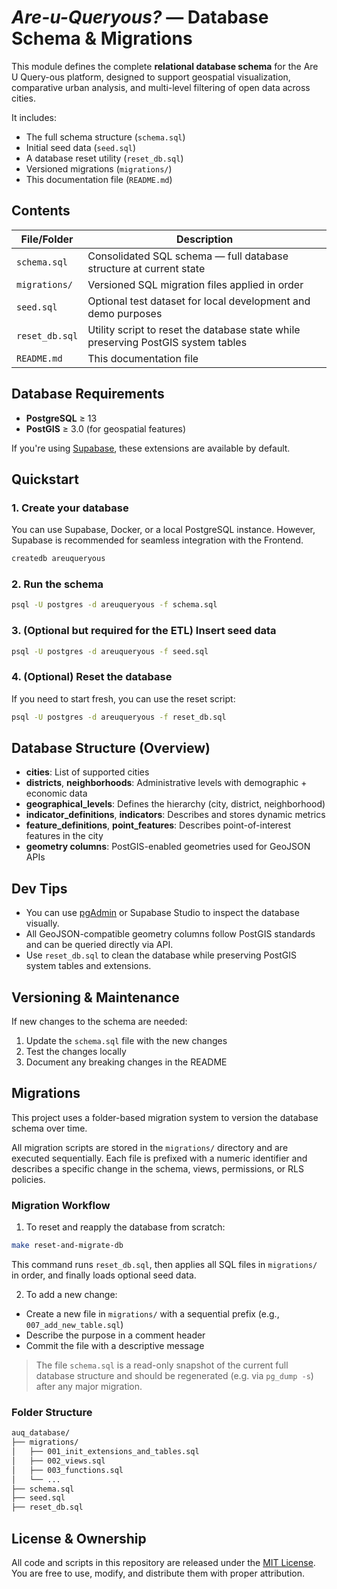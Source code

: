 # *Are-u-Queryous?* — Database Schema & Migrations

This module defines the complete **relational database schema** for the Are U Query-ous platform, designed to support geospatial visualization, comparative urban analysis, and multi-level filtering of open data across cities.

It includes:

- The full schema structure (`schema.sql`)
- Initial seed data (`seed.sql`)
- A database reset utility (`reset_db.sql`)
- Versioned migrations (`migrations/`)
- This documentation file (`README.md`)

## Contents

| File/Folder         | Description                                                                 |
|---------------------|-----------------------------------------------------------------------------|
| `schema.sql`        | Consolidated SQL schema — full database structure at current state          |
| `migrations/`       | Versioned SQL migration files applied in order                              |
| `seed.sql`          | Optional test dataset for local development and demo purposes               |
| `reset_db.sql`      | Utility script to reset the database state while preserving PostGIS system tables |
| `README.md`         | This documentation file                                                     |

## Database Requirements

- **PostgreSQL** ≥ 13  
- **PostGIS** ≥ 3.0 (for geospatial features)

If you're using [Supabase](https://supabase.com/), these extensions are available by default.

## Quickstart

### 1. Create your database

You can use Supabase, Docker, or a local PostgreSQL instance. However, Supabase is recommended for seamless integration with the Frontend.

```bash
createdb areuqueryous
```

### 2. Run the schema

```bash
psql -U postgres -d areuqueryous -f schema.sql
```

### 3. (Optional but required for the ETL) Insert seed data

```bash
psql -U postgres -d areuqueryous -f seed.sql
```

### 4. (Optional) Reset the database

If you need to start fresh, you can use the reset script:

```bash
psql -U postgres -d areuqueryous -f reset_db.sql
```

## Database Structure (Overview)

- **cities**: List of supported cities
- **districts**, **neighborhoods**: Administrative levels with demographic + economic data
- **geographical\_levels**: Defines the hierarchy (city, district, neighborhood)
- **indicator\_definitions**, **indicators**: Describes and stores dynamic metrics
- **feature\_definitions**, **point\_features**: Describes point-of-interest features in the city
- **geometry columns**: PostGIS-enabled geometries used for GeoJSON APIs

## Dev Tips

- You can use [pgAdmin](https://www.pgadmin.org/) or Supabase Studio to inspect the database visually.
- All GeoJSON-compatible geometry columns follow PostGIS standards and can be queried directly via API.
- Use `reset_db.sql` to clean the database while preserving PostGIS system tables and extensions.

## Versioning & Maintenance

If new changes to the schema are needed:

1. Update the `schema.sql` file with the new changes
2. Test the changes locally
3. Document any breaking changes in the README

## Migrations

This project uses a folder-based migration system to version the database schema over time.

All migration scripts are stored in the `migrations/` directory and are executed sequentially. Each file is prefixed with a numeric identifier and describes a specific change in the schema, views, permissions, or RLS policies.

### Migration Workflow

1. To reset and reapply the database from scratch:

```bash
make reset-and-migrate-db
```

This command runs `reset_db.sql`, then applies all SQL files in `migrations/` in order, and finally loads optional seed data.

2. To add a new change:

- Create a new file in `migrations/` with a sequential prefix (e.g., `007_add_new_table.sql`)
- Describe the purpose in a comment header
- Commit the file with a descriptive message

> The file `schema.sql` is a read-only snapshot of the current full database structure and should be regenerated (e.g. via `pg_dump -s`) after any major migration.

### Folder Structure

```bash
auq_database/
├── migrations/
│   ├── 001_init_extensions_and_tables.sql
│   ├── 002_views.sql
│   ├── 003_functions.sql
│   └── ...
├── schema.sql
├── seed.sql
├── reset_db.sql
```

## License & Ownership

All code and scripts in this repository are released under the [MIT License](./LICENSE).
You are free to use, modify, and distribute them with proper attribution.
